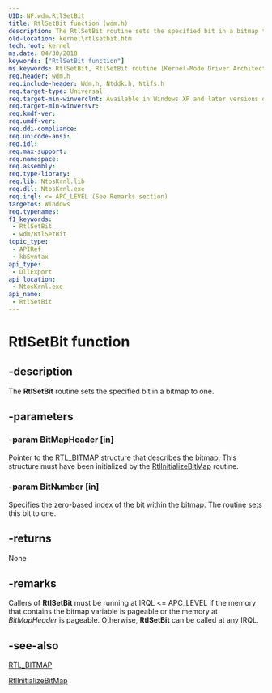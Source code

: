 ```yaml
---
UID: NF:wdm.RtlSetBit
title: RtlSetBit function (wdm.h)
description: The RtlSetBit routine sets the specified bit in a bitmap to one.
old-location: kernel\rtlsetbit.htm
tech.root: kernel
ms.date: 04/30/2018
keywords: ["RtlSetBit function"]
ms.keywords: RtlSetBit, RtlSetBit routine [Kernel-Mode Driver Architecture], k109_44d68cd0-b91e-4a4e-8f4f-c40e25b768b9.xml, kernel.rtlsetbit, wdm/RtlSetBit
req.header: wdm.h
req.include-header: Wdm.h, Ntddk.h, Ntifs.h
req.target-type: Universal
req.target-min-winverclnt: Available in Windows XP and later versions of Windows.
req.target-min-winversvr: 
req.kmdf-ver: 
req.umdf-ver: 
req.ddi-compliance: 
req.unicode-ansi: 
req.idl: 
req.max-support: 
req.namespace: 
req.assembly: 
req.type-library: 
req.lib: NtosKrnl.lib
req.dll: NtosKrnl.exe
req.irql: <= APC_LEVEL (See Remarks section)
targetos: Windows
req.typenames: 
f1_keywords:
 - RtlSetBit
 - wdm/RtlSetBit
topic_type:
 - APIRef
 - kbSyntax
api_type:
 - DllExport
api_location:
 - NtosKrnl.exe
api_name:
 - RtlSetBit
---
```


# RtlSetBit function


## -description

The <b>RtlSetBit</b> routine sets the specified bit in a bitmap to one.

## -parameters

### -param BitMapHeader [in]


Pointer to the <a href="/windows-hardware/drivers/kernel/eprocess#rtl_bitmap">RTL_BITMAP</a> structure that describes the bitmap. This structure must have been initialized by the <a href="/windows-hardware/drivers/ddi/wdm/nf-wdm-rtlinitializebitmap">RtlInitializeBitMap</a> routine.

### -param BitNumber [in]


Specifies the zero-based index of the bit within the bitmap. The routine sets this bit to one.

## -returns

None

## -remarks

Callers of <b>RtlSetBit</b> must be running at IRQL <= APC_LEVEL if the memory that contains the bitmap variable is pageable or the memory at <i>BitMapHeader</i> is pageable. Otherwise, <b>RtlSetBit</b> can be called at any IRQL.

## -see-also

<a href="/windows-hardware/drivers/kernel/eprocess#rtl_bitmap">RTL_BITMAP</a>



<a href="/windows-hardware/drivers/ddi/wdm/nf-wdm-rtlinitializebitmap">RtlInitializeBitMap</a>
